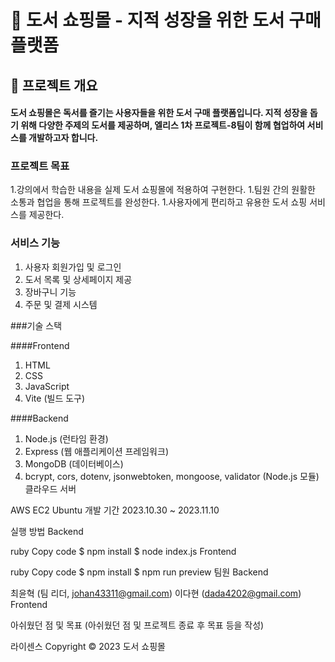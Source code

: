 # 📖 도서 쇼핑몰 - 지적 성장을 위한 도서 구매 플랫폼

## 🤔 프로젝트 개요

#### 도서 쇼핑몰은 독서를 즐기는 사용자들을 위한 도서 구매 플랫폼입니다. 지적 성장을 돕기 위해 다양한 주제의 도서를 제공하며, 엘리스 1차 프로젝트-8팀이 함께 협업하여 서비스를 개발하고자 합니다.

### 프로젝트 목표

1.강의에서 학습한 내용을 실제 도서 쇼핑몰에 적용하여 구현한다.
1.팀원 간의 원활한 소통과 협업을 통해 프로젝트를 완성한다.
1.사용자에게 편리하고 유용한 도서 쇼핑 서비스를 제공한다.

### 서비스 기능

1. 사용자 회원가입 및 로그인
1. 도서 목록 및 상세페이지 제공
1. 장바구니 기능
1. 주문 및 결제 시스템

###기술 스택

####Frontend

1. HTML
1. CSS
1. JavaScript
1. Vite (빌드 도구)

####Backend

1. Node.js (런타임 환경)
1. Express (웹 애플리케이션 프레임워크)
1. MongoDB (데이터베이스)
1. bcrypt, cors, dotenv, jsonwebtoken, mongoose, validator (Node.js 모듈)
클라우드 서버

AWS EC2 Ubuntu
개발 기간
2023.10.30 ~ 2023.11.10

실행 방법
Backend

ruby
Copy code
$ npm install
$ node index.js
Frontend

ruby
Copy code
$ npm install
$ npm run preview
팀원
Backend

최윤혁 (팀 리더, johan43311@gmail.com)
이다현 (dada4202@gmail.com)
Frontend

아쉬웠던 점 및 목표
(아쉬웠던 점 및 프로젝트 종료 후 목표 등을 작성)

라이센스
Copyright © 2023 도서 쇼핑몰

